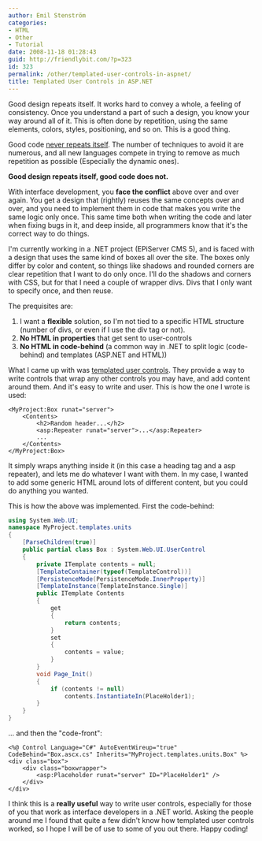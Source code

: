 ```yaml
---
author: Emil Stenström
categories:
- HTML
- Other
- Tutorial
date: 2008-11-18 01:28:43
guid: http://friendlybit.com/?p=323
id: 323
permalink: /other/templated-user-controls-in-aspnet/
title: Templated User Controls in ASP.NET
---
```


Good design repeats itself. It works hard to convey a whole, a feeling of consistency. Once you understand a part of such a design, you know your way around all of it. This is often done by repetition, using the same elements, colors, styles, positioning, and so on. This is a good thing.

Good code [never repeats itself](http://en.wikipedia.org/wiki/Don%27t_repeat_yourself). The number of techniques to avoid it are numerous, and all new languages compete in trying to remove as much repetition as possible (Especially the dynamic ones).

**Good design repeats itself, good code does not.**

With interface development, you **face the conflict** above over and over again. You get a design that (rightly) reuses the same concepts over and over, and you need to implement them in code that makes you write the same logic only once. This same time both when writing the code and later when fixing bugs in it, and deep inside, all programmers know that it's the correct way to do things.

I'm currently working in a .NET project (EPiServer CMS 5), and is faced with a design that uses the same kind of boxes all over the site. The boxes only differ by color and content, so things like shadows and rounded corners are clear repetition that I want to do only once. I'll do the shadows and corners with CSS, but for that I need a couple of wrapper divs. Divs that I only want to specify once, and then reuse.

The prequisites are:

  1. I want a **flexible** solution, so I'm not tied to a specific HTML structure (number of divs, or even if I use the div tag or not).
  2. **No HTML in properties** that get sent to user-controls
  3. **No HTML in code-behind** (a common way in .NET to split logic (code-behind) and templates (ASP.NET and HTML))

What I came up with was [templated user controls](http://msdn.microsoft.com/en-us/library/36574bf6.aspx). They provide a way to write controls that wrap any other controls you may have, and add content around them. And it's easy to write and user. This is how the one I wrote is used:

```aspx-cs
<MyProject:Box runat="server">
    <Contents>
        <h2>Random header...</h2>
        <asp:Repeater runat="server">...</asp:Repeater>
        ...
    </Contents>
</MyProject:Box>
```

It simply wraps anything inside it (in this case a heading tag and a asp repeater), and lets me do whatever I want with them. In my case, I wanted to add some generic HTML around lots of different content, but you could do anything you wanted.

This is how the above was implemented. First the code-behind:

```csharp
using System.Web.UI;
namespace MyProject.templates.units
{
    [ParseChildren(true)]
    public partial class Box : System.Web.UI.UserControl
    {
        private ITemplate contents = null;
        [TemplateContainer(typeof(TemplateControl))]
        [PersistenceMode(PersistenceMode.InnerProperty)]
        [TemplateInstance(TemplateInstance.Single)]
        public ITemplate Contents
        {
            get
            {
                return contents;
            }
            set
            {
                contents = value;
            }
        }
        void Page_Init()
        {
            if (contents != null)
                contents.InstantiateIn(PlaceHolder1);
        }
    }
}
```

… and then the "code-front":

```aspx-cs
<%@ Control Language="C#" AutoEventWireup="true" CodeBehind="Box.ascx.cs" Inherits="MyProject.templates.units.Box" %>
<div class="box">
    <div class="boxwrapper">
        <asp:Placeholder runat="server" ID="PlaceHolder1" />
    </div>
</div>
```

I think this is a **really useful** way to write user controls, especially for those of you that work as interface developers in a .NET world. Asking the people around me I found that quite a few didn't know how templated user controls worked, so I hope I will be of use to some of you out there. Happy coding!
